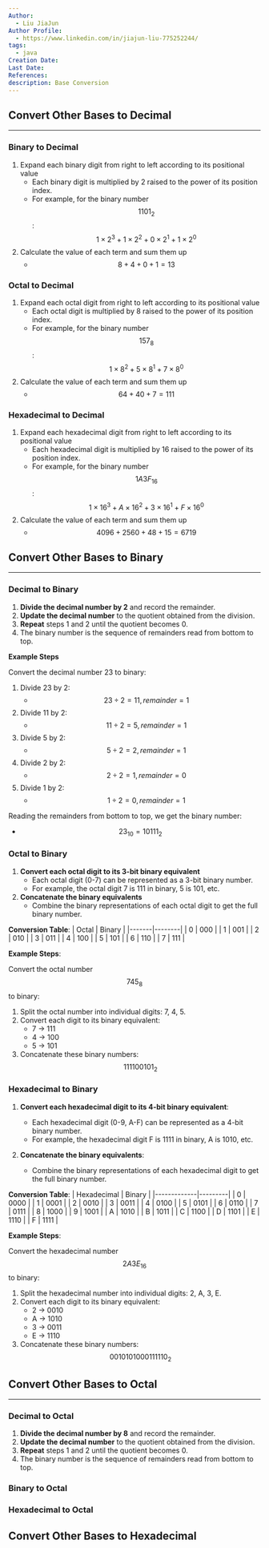 ```yaml
---
Author:
  - Liu JiaJun
Author Profile:
  - https://www.linkedin.com/in/jiajun-liu-775252244/
tags: 
  - java
Creation Date: 
Last Date: 
References: 
description: Base Conversion
---
```


## Convert Other Bases to Decimal
---
### Binary to Decimal 
1. Expand each binary digit from right to left according to its positional value
   - Each binary digit is multiplied by 2 raised to the power of its position index.
   - For example, for the binary number $$1101_2$$: $$1 × 2^3 + 1 × 2^2 + 0 × 2^1 + 1 × 2^0$$
2. Calculate the value of each term and sum them up
   - $$8 + 4 + 0 + 1 = 13$$

### Octal to Decimal 
1. Expand each octal digit from right to left according to its positional value
   - Each octal digit is multiplied by 8 raised to the power of its position index.
   - For example, for the binary number $$157_8$$: $$1 × 8^2 + 5 × 8^1 + 7 × 8^0$$
2. Calculate the value of each term and sum them up
   - $$64 + 40 + 7 = 111$$

### Hexadecimal to Decimal
1. Expand each hexadecimal  digit from right to left according to its positional value
   - Each hexadecimal digit is multiplied by 16 raised to the power of its position index.
   - For example, for the binary number $$1A3F_16$$: $$1 × 16^3 + A × 16^2 + 3 × 16^1 + F × 16^0$$
2. Calculate the value of each term and sum them up
   - $$4096 + 2560 + 48 + 15 = 6719$$

## Convert Other Bases to Binary
---
### Decimal to Binary
1. **Divide the decimal number by 2** and record the remainder.
2. **Update the decimal number** to the quotient obtained from the division.
3. **Repeat** steps 1 and 2 until the quotient becomes 0.
4. The binary number is the sequence of remainders read from bottom to top.

**Example Steps**

Convert the decimal number 23 to binary:

   1. Divide 23 by 2: 
      - $$23÷2=11, remainder=1$$
   2. Divide 11 by 2:
      - $$11÷2=5, remainder=1$$
   3. Divide 5 by 2:
      - $$5÷2=2, remainder=1$$
   4. Divide 2 by 2:
      - $$2÷2=1, remainder=0$$
   5. Divide 1 by 2:
      - $$1÷2=0, remainder=1$$

Reading the remainders from bottom to top, we get the binary number: 
   - $$23_10 = 10111_2$$

### Octal to Binary
1. **Convert each octal digit to its 3-bit binary equivalent**
   - Each octal digit (0-7) can be represented as a 3-bit binary number.
   - For example, the octal digit 7 is 111 in binary, 5 is 101, etc.
2. **Concatenate the binary equivalents**
   - Combine the binary representations of each octal digit to get the full binary number.

**Conversion Table**:
| Octal | Binary |
|-------|--------|
| 0     | 000    |
| 1     | 001    |
| 2     | 010    |
| 3     | 011    |
| 4     | 100    |
| 5     | 101    |
| 6     | 110    |
| 7     | 111    |

**Example Steps**:

Convert the octal number $$745_8$$ to binary:

1. Split the octal number into individual digits: 7, 4, 5.
2. Convert each digit to its binary equivalent:
   - 7 → 111
   - 4 → 100
   - 5 → 101
3. Concatenate these binary numbers: $$111100101_2$$

### Hexadecimal to Binary
1. **Convert each hexadecimal digit to its 4-bit binary equivalent**:
   - Each hexadecimal digit (0-9, A-F) can be represented as a 4-bit binary number.
   - For example, the hexadecimal digit F is 1111 in binary, A is 1010, etc.

2. **Concatenate the binary equivalents**:
   - Combine the binary representations of each hexadecimal digit to get the full binary number.

**Conversion Table**:
| Hexadecimal | Binary  |
|-------------|---------|
| 0           | 0000    |
| 1           | 0001    |
| 2           | 0010    |
| 3           | 0011    |
| 4           | 0100    |
| 5           | 0101    |
| 6           | 0110    |
| 7           | 0111    |
| 8           | 1000    |
| 9           | 1001    |
| A           | 1010    |
| B           | 1011    |
| C           | 1100    |
| D           | 1101    |
| E           | 1110    |
| F           | 1111    |

**Example Steps**:

Convert the hexadecimal number $$2A3E_{16}$$ to binary:

1. Split the hexadecimal number into individual digits: 2, A, 3, E.
2. Convert each digit to its binary equivalent:
   - 2 → 0010
   - A → 1010
   - 3 → 0011
   - E → 1110
3. Concatenate these binary numbers: $$0010101000111110_2$$

## Convert Other Bases to Octal
---
### Decimal to Octal
1. **Divide the decimal number by 8** and record the remainder.
2. **Update the decimal number** to the quotient obtained from the division.
3. **Repeat** steps 1 and 2 until the quotient becomes 0.
4. The binary number is the sequence of remainders read from bottom to top.

### Binary to Octal


### Hexadecimal to Octal


## Convert Other Bases to Hexadecimal
